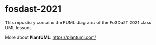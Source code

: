 # fosdast-2021

This repository contains the PUML diagrams of the FoSDaST 2021 class UML lessons.

More about **PlantUML**: https://plantuml.com/